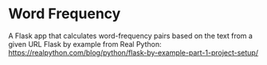 # Word Frequency

A Flask app that calculates word-frequency pairs based on the text from a given URL
Flask by example from Real Python:
https://realpython.com/blog/python/flask-by-example-part-1-project-setup/